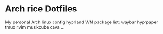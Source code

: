 # Arch rice Dotfiles

My personal Arch linux config
hyprland WM
package list:
waybar
hyprpaper
tmux
nvim
musikcube
cava
...
